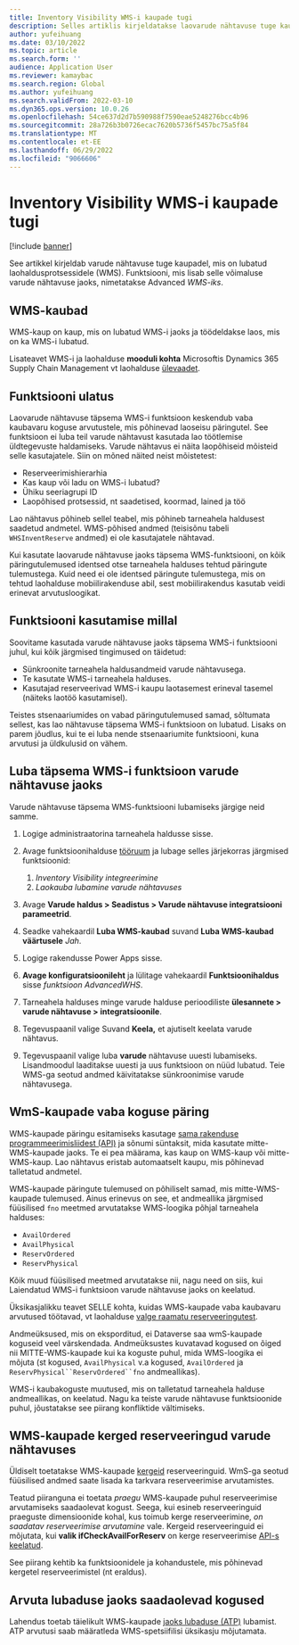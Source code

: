 ```yaml
---
title: Inventory Visibility WMS-i kaupade tugi
description: Selles artiklis kirjeldatakse laovarude nähtavuse tuge kaupadel, mis on lubatud laohaldusprotsessidele (WMS-kaubad).
author: yufeihuang
ms.date: 03/10/2022
ms.topic: article
ms.search.form: ''
audience: Application User
ms.reviewer: kamaybac
ms.search.region: Global
ms.author: yufeihuang
ms.search.validFrom: 2022-03-10
ms.dyn365.ops.version: 10.0.26
ms.openlocfilehash: 54ce637d2d7b590988f7590eae5248276bcc4b96
ms.sourcegitcommit: 28a726b3b0726ecac7620b5736f5457bc75a5f84
ms.translationtype: MT
ms.contentlocale: et-EE
ms.lasthandoff: 06/29/2022
ms.locfileid: "9066606"
---
```

# <a name="inventory-visibility-support-for-wms-items"></a>Inventory Visibility WMS-i kaupade tugi

[!include [banner](../includes/banner.md)]

See artikkel kirjeldab varude nähtavuse tuge kaupadel, mis on lubatud laohaldusprotsessidele (WMS). Funktsiooni, mis lisab selle võimaluse varude nähtavuse jaoks, nimetatakse Advanced *WMS-iks*.

## <a name="wms-items"></a>WMS-kaubad

WMS-kaup on kaup, mis on lubatud WMS-i jaoks ja töödeldakse laos, mis on ka WMS-i lubatud.

Lisateavet WMS-i ja laohalduse **mooduli kohta** Microsoftis Dynamics 365 Supply Chain Management vt laohalduse [ülevaadet](../warehousing/warehouse-management-overview.md).

## <a name="scope-of-the-feature"></a>Funktsiooni ulatus

Laovarude nähtavuse täpsema WMS-i funktsioon keskendub vaba kaubavaru koguse arvutustele, mis põhinevad laoseisu päringutel. See funktsioon ei luba teil varude nähtavust kasutada lao töötlemise üldtegevuste haldamiseks. Varude nähtavus ei näita laopõhiseid mõisteid selle kasutajatele. Siin on mõned näited neist mõistetest:

- Reserveerimishierarhia
- Kas kaup või ladu on WMS-i lubatud?
- Ühiku seeriagrupi ID
- Laopõhised protsessid, nt saadetised, koormad, lained ja töö

Lao nähtavus põhineb sellel teabel, mis põhineb tarneahela haldusest saadetud andmetel. WMS-põhised andmed (teisisõnu tabeli `WHSInventReserve` andmed) ei ole kasutajatele nähtavad.

Kui kasutate laovarude nähtavuse jaoks täpsema WMS-funktsiooni, on kõik päringutulemused identsed otse tarneahela halduses tehtud päringute tulemustega. Kuid need ei ole identsed päringute tulemustega, mis on tehtud laohalduse mobiilirakenduse abil, sest mobiilirakendus kasutab veidi erinevat arvutusloogikat.

## <a name="when-to-use-the-feature"></a>Funktsiooni kasutamise millal

Soovitame kasutada varude nähtavuse jaoks täpsema WMS-i funktsiooni juhul, kui kõik järgmised tingimused on täidetud:

- Sünkroonite tarneahela haldusandmeid varude nähtavusega.
- Te kasutate WMS-i tarneahela halduses.
- Kasutajad reserveerivad WMS-i kaupu laotasemest erineval tasemel (näiteks laotöö kasutamisel).

Teistes stsenaariumides on vabad päringutulemused samad, sõltumata sellest, kas lao nähtavuse täpsema WMS-i funktsioon on lubatud. Lisaks on parem jõudlus, kui te ei luba nende stsenaariumite funktsiooni, kuna arvutusi ja üldkulusid on vähem.

## <a name="enable-the-advanced-wms-feature-for-inventory-visibility"></a>Luba täpsema WMS-i funktsioon varude nähtavuse jaoks

Varude nähtavuse täpsema WMS-funktsiooni lubamiseks järgige neid samme.

1. Logige administraatorina tarneahela haldusse sisse.
1. Avage funktsioonihalduse [tööruum](../../fin-ops-core/fin-ops/get-started/feature-management/feature-management-overview.md) ja lubage selles järjekorras järgmised funktsioonid:

    1. *Inventory Visibility integreerimine*
    1. *Laokauba lubamine varude nähtavuses*

1. Avage **Varude haldus \> Seadistus \> Varude nähtavuse integratsiooni parameetrid**.
1. Seadke vahekaardil **Luba WMS-kaubad** suvand **Luba WMS-kaubad väärtusele** *Jah*.
1. Logige rakendusse Power Apps sisse.
1. **Avage konfiguratsioonileht** ja lülitage vahekaardil **Funktsioonihaldus** sisse *funktsioon AdvancedWHS*.
1. Tarneahela halduses minge varude halduse perioodiliste **ülesannete \> varude nähtavuse \> integratsioonile**.
1. Tegevuspaanil valige Suvand **Keela,** et ajutiselt keelata varude nähtavus.
1. Tegevuspaanil valige luba **varude** nähtavuse uuesti lubamiseks. Lisandmoodul laaditakse uuesti ja uus funktsioon on nüüd lubatud. Teie WMS-ga seotud andmed käivitatakse sünkroonimise varude nähtavusega.

## <a name="query-on-hand-quantities-of-wms-items"></a>WmS-kaupade vaba koguse päring

WMS-kaupade päringu esitamiseks kasutage [sama rakenduse programmeerimisliidest (API)](inventory-visibility-api.md) ja sõnumi süntaksit, mida kasutate mitte-WMS-kaupade jaoks. Te ei pea määrama, kas kaup on WMS-kaup või mitte-WMS-kaup. Lao nähtavus eristab automaatselt kaupu, mis põhinevad talletatud andmetel.

WMS-kaupade päringute tulemused on põhiliselt samad, mis mitte-WMS-kaupade tulemused. Ainus erinevus on see, et andmeallika järgmised füüsilised `fno` meetmed arvutatakse WMS-loogika põhjal tarneahela halduses:

- `AvailOrdered`
- `AvailPhysical`
- `ReservOrdered`
- `ReservPhysical`

Kõik muud füüsilised meetmed arvutatakse nii, nagu need on siis, kui Laiendatud WMS-i funktsioon varude nähtavuse jaoks on keelatud.

Üksikasjalikku teavet SELLE kohta, kuidas WMS-kaupade vaba kaubavaru arvutused töötavad, vt laohalduse [valge raamatu reserveeringutest](https://www.microsoft.com/download/details.aspx?id=43284).

Andmeüksused, mis on eksporditud, ei Dataverse saa wmS-kaupade koguseid veel värskendada. Andmeüksustes kuvatavad kogused on õiged nii MITTE-WMS-kaupade kui ka koguste puhul, mida WMS-loogika ei mõjuta (st kogused, `AvailPhysical` v.a kogused, `AvailOrdered` ja `ReservPhysical``ReservOrdered``fno` andmeallikas).

WMS-i kaubakoguste muutused, mis on talletatud tarneahela halduse andmeallikas, on keelatud. Nagu ka teiste varude nähtavuse funktsioonide puhul, jõustatakse see piirang konfliktide vältimiseks.

## <a name="soft-reservations-on-wms-items-in-inventory-visibility"></a>WMS-kaupade kerged reserveeringud varude nähtavuses

Üldiselt toetatakse WMS-kaupade [kergeid](inventory-visibility-reservations.md) reserveeringuid. WmS-ga seotud füüsilised andmed saate lisada ka tarkvara reserveerimise arvutamistes. 

Teatud piiranguna ei toetata *praegu* WMS-kaupade puhul reserveerimise arvutamiseks saadaolevat kogust. Seega, kui esineb reserveeringuid praeguste dimensioonide kohal, kus toimub kerge reserveerimine, *on saadatav reserveerimise arvutamine* vale. Kergeid reserveeringuid ei mõjutata, kui **valik ifCheckAvailForReserv** on kerge reserveerimise [API-s keelatud](inventory-visibility-api.md#create-one-reservation-event).

See piirang kehtib ka funktsioonidele ja kohandustele, mis põhinevad kergetel reserveerimistel (nt eraldus).

## <a name="calculate-available-to-promise-quantities"></a>Arvuta lubaduse jaoks saadaolevad kogused

Lahendus toetab täielikult WMS-kaupade [jaoks lubaduse (ATP)](inventory-visibility-available-to-promise.md) lubamist. ATP arvutusi saab määratleda WMS-spetsiifilisi üksikasju mõjutamata.
